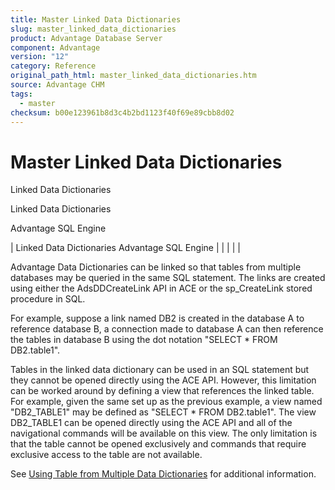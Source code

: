 ```yaml
---
title: Master Linked Data Dictionaries
slug: master_linked_data_dictionaries
product: Advantage Database Server
component: Advantage
version: "12"
category: Reference
original_path_html: master_linked_data_dictionaries.htm
source: Advantage CHM
tags:
  - master
checksum: b00e123961b8d3c4b2bd1123f40f69e89cbb8d02
---
```


# Master Linked Data Dictionaries

Linked Data Dictionaries

Linked Data Dictionaries

Advantage SQL Engine

| Linked Data Dictionaries  Advantage SQL Engine |  |  |  |  |

Advantage Data Dictionaries can be linked so that tables from multiple databases may be queried in the same SQL statement. The links are created using either the AdsDDCreateLink API in ACE or the sp\_CreateLink stored procedure in SQL.

For example, suppose a link named DB2 is created in the database A to reference database B, a connection made to database A can then reference the tables in database B using the dot notation "SELECT \* FROM DB2.table1".

Tables in the linked data dictionary can be used in an SQL statement but they cannot be opened directly using the ACE API. However, this limitation can be worked around by defining a view that references the linked table. For example, given the same set up as the previous example, a view named "DB2\_TABLE1" may be defined as "SELECT \* FROM DB2.table1". The view DB2\_TABLE1 can be opened directly using the ACE API and all of the navigational commands will be available on this view. The only limitation is that the table cannot be opened exclusively and commands that require exclusive access to the table are not available.

See [Using Table from Multiple Data Dictionaries](master_using_tables_from_multiple_data_dictionaries.md) for additional information.
